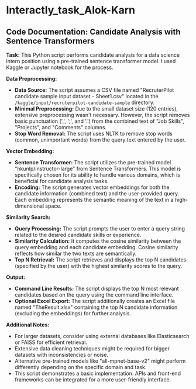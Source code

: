 # Interactly_task_Alok-Karn

## Code Documentation: Candidate Analysis with Sentence Transformers

**Task:** This Python script performs candidate analysis for a data science intern position using a pre-trained sentence transformer model.
I used Kaggle or Jupyter notebook for the process.

**Data Preprocessing:**

* **Data Source:** The script assumes a CSV file named "RecruterPilot candidate sample input dataset - Sheet1.csv" located in the `/kaggle/input/recruterpilot-candidate-sample` directory.
* **Minimal Preprocessing:** Due to the small dataset size (120 entries), extensive preprocessing wasn't necessary. However, the script removes basic punctuation (',', ';', and '.') from the combined text of "Job Skills", "Projects", and "Comments" columns.
* **Stop Word Removal:** The script uses NLTK to remove stop words (common, unimportant words) from the query text entered by the user.

**Vector Embedding:**

* **Sentence Transformer:** The script utilizes the pre-trained model "hkunlp/instructor-large" from Sentence Transformers. This model is specifically chosen for its ability to handle various domains, which is beneficial for candidate analysis tasks.
* **Encoding:** The script generates vector embeddings for both the candidate information (combined text) and the user-provided query. Each embedding represents the semantic meaning of the text in a high-dimensional space.

**Similarity Search:**

* **Query Processing:** The script prompts the user to enter a query string related to the desired candidate skills or experience.
* **Similarity Calculation:** It computes the cosine similarity between the query embedding and each candidate embedding. Cosine similarity reflects how similar the two texts are semantically.
* **Top N Retrieval:** The script retrieves and displays the top N candidates (specified by the user) with the highest similarity scores to the query.

**Output:**

* **Command Line Results:** The script displays the top N most relevant candidates based on the query using the command line interface.
* **Optional Excel Export:** The script additionally creates an Excel file named "TheResult.xlsx" containing the top N candidate information (excluding the embeddings) for further analysis.

**Additional Notes:**

* For larger datasets, consider using external databases like Elasticsearch or FAISS for efficient retrieval.
* Extensive data cleaning techniques might be required for bigger datasets with inconsistencies or noise.
* Alternative pre-trained models like "all-mpnet-base-v2" might perform differently depending on the specific domain and task.
* This script demonstrates a basic implementation. APIs and front-end frameworks can be integrated for a more user-friendly interface.
